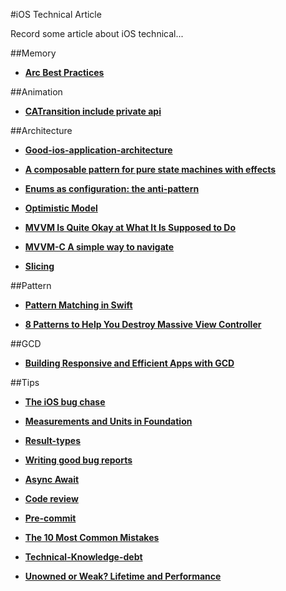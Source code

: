 

#iOS Technical Article

Record some article about iOS technical...

##Memory 

* [**Arc Best Practices**](http://amattn.com/p/arc_best_practices.html)

##Animation

* [**CATransition include private api**](http://iphonedevwiki.net/index.php/CATransition)

##Architecture 

* [**Good-ios-application-architecture**](http://slideslive.com/38897361/good-ios-application-architecture-en)

* [**A composable pattern for pure state machines with effects**](https://gist.github.com/andymatuschak/d5f0a8730ad601bcccae97e8398e25b2)

* [**Enums as configuration: the anti-pattern**](
http://www.jessesquires.com/enums-as-configs/)

* [**Optimistic Model**](
https://stanfy.com/blog/do-not-let-your-user-see-spinners/)

* [**MVVM Is Quite Okay at What It Is Supposed to Do**](
http://christiantietze.de/posts/2016/08/mvvm-is-okay-for-what-it-does/)

* [**MVVM-C A simple way to navigate**](
http://tech.trivago.com/2016/08/26/mvvm-c-a-simple-way-to-navigate//)

* [**Slicing**](http://khanlou.com/2016/10/slicing/)

##Pattern

* [**Pattern Matching in Swift**](https://www.raywenderlich.com/134844/pattern-matching-in-swift)

* [**8 Patterns to Help You Destroy Massive View Controller**](http://khanlou.com/2014/09/8-patterns-to-help-you-destroy-massive-view-controller/)

##GCD

* [**Building Responsive and Efficient Apps with GCD**](https://developer.apple.com/videos/play/wwdc2015/718/)

##Tips

* [**The iOS bug chase**](http://allegro.tech/2016/08/the-ios-bug-chase.html)

* [**Measurements and Units in Foundation**](https://oleb.net/blog/2016/07/measurements-and-units/)

* [**Result-types**](http://www.cocoawithlove.com/blog/2016/08/21/result-types-part-one.html)

* [**Writing good bug reports**](https://pspdfkit.com/blog/2016/writing-good-bug-reports/)

* [**Async Await**](http://khanlou.com/2016/09/async-await/)

* [**Code review**](http://www.slideshare.net/nnja/how-to-successfully-grow-a-code-review-culture?utm_campaign=CodeTengu&utm_medium=web&utm_source=CodeTengu_63)

* [**Pre-commit**](http://pre-commit.com/?utm_campaign=CodeTengu&utm_medium=web&utm_source=CodeTengu_63)

* [**The 10 Most Common Mistakes**](https://www.toptal.com/ios/top-ios-development-mistakes)

* [**Technical-Knowledge-debt**](http://modocache.io/technical-knowledge-debt)

* [**Unowned or Weak? Lifetime and Performance**](https://www.uraimo.com/2016/10/27/unowned-or-weak-lifetime-and-performance/)
